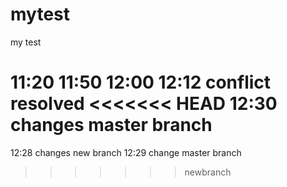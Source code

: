 mytest
======

my test

11:20
11:50
12:00
12:12 conflict resolved
<<<<<<< HEAD
12:30 changes master branch
=======
12:28 changes new branch
12:29 change master branch
>>>>>>> newbranch


